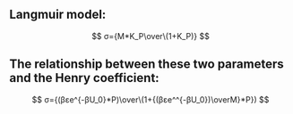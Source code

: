 ## Langmuir model: 
$$ σ={M*K_P\over\(1+K_P)} $$              

## The relationship between these two parameters and the Henry coefficient:
$$ σ={(βεe^{-βU_0}*P)\over\(1+{(βεe^^{-βU_0})\overM}*P}) $$
